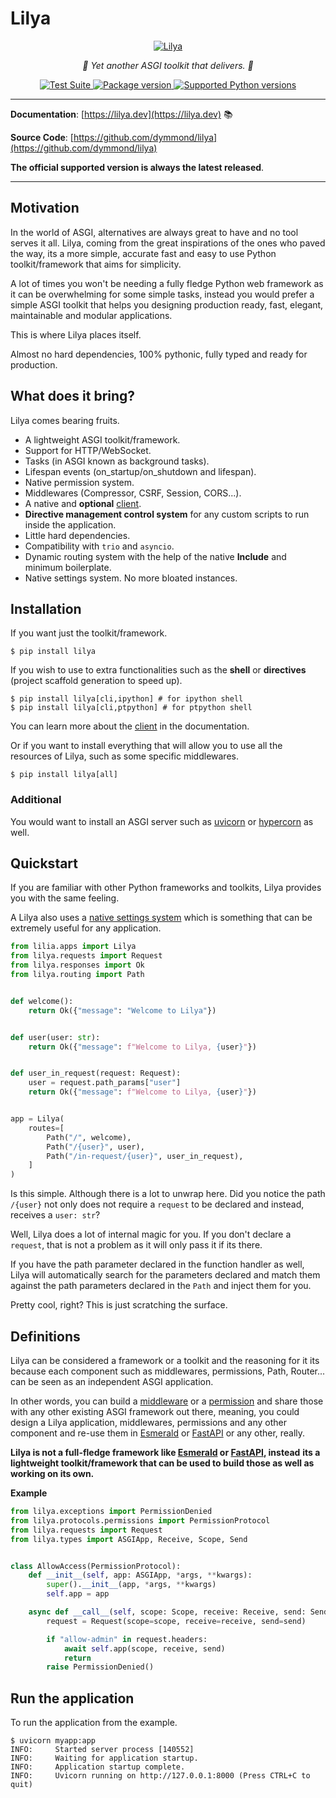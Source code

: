 # Lilya

<p align="center">
  <a href="https://lilya.dev"><img src="https://res.cloudinary.com/dymmond/image/upload/v1707501404/lilya/logo_quiotd.png" alt='Lilya'></a>
</p>

<p align="center">
    <em>🚀 Yet another ASGI toolkit that delivers. 🚀</em>
</p>

<p align="center">
<a href="https://github.com/dymmond/lilya/actions/workflows/test-suite.yml/badge.svg?event=push&branch=main" target="_blank">
    <img src="https://github.com/dymmond/lilya/actions/workflows/test-suite.yml/badge.svg?event=push&branch=main" alt="Test Suite">
</a>

<a href="https://pypi.org/project/lilya" target="_blank">
    <img src="https://img.shields.io/pypi/v/lilya?color=%2334D058&label=pypi%20package" alt="Package version">
</a>

<a href="https://pypi.org/project/lilya" target="_blank">
    <img src="https://img.shields.io/pypi/pyversions/lilya.svg?color=%2334D058" alt="Supported Python versions">
</a>
</p>

---

**Documentation**: [https://lilya.dev](https://lilya.dev) 📚

**Source Code**: [https://github.com/dymmond/lilya](https://github.com/dymmond/lilya)

**The official supported version is always the latest released**.

---

## Motivation

In the world of ASGI, alternatives are always great to have and no tool serves it all.
Lilya, coming from the great inspirations of the ones who paved the way, its a more simple, accurate
fast and easy to use Python toolkit/framework that aims for simplicity.

A lot of times you won't be needing a fully fledge Python web framework as it can be overwhelming
for some simple tasks, instead you would prefer a simple ASGI toolkit that helps you designing
production ready, fast, elegant, maintainable and modular applications.

This is where Lilya places itself.

Almost no hard dependencies, 100% pythonic, fully typed and ready for production.

## What does it bring?

Lilya comes bearing fruits.

* A lightweight ASGI toolkit/framework.
* Support for HTTP/WebSocket.
* Tasks (in ASGI known as background tasks).
* Lifespan events (on_startup/on_shutdown and lifespan).
* Native permission system.
* Middlewares (Compressor, CSRF, Session, CORS...).
* A native and **optional** [client](https://lilya.dev/lilya-cli).
* **Directive management control system** for any custom scripts to run inside the application.
* Little hard dependencies.
* Compatibility with `trio` and `asyncio`.
* Dynamic routing system with the help of the native **Include** and minimum boilerplate.
* Native settings system. No more bloated instances.

## Installation

If you want just the toolkit/framework.

```shell
$ pip install lilya
```

If you wish to use to extra functionalities such as the **shell** or **directives**
(project scaffold generation to speed up).

```shell
$ pip install lilya[cli,ipython] # for ipython shell
$ pip install lilya[cli,ptpython] # for ptpython shell
```

You can learn more about the [client](https://lilya.dev/directives/discovery) in the documentation.

Or if you want to install everything that will allow you to use all the resources of Lilya, such
as some specific middlewares.

```shell
$ pip install lilya[all]
```

### Additional

You would want to install an ASGI server such as [uvicorn](https://www.uvicorn.org/) or
[hypercorn](https://pgjones.gitlab.io/hypercorn/) as well.

## Quickstart

If you are familiar with other Python frameworks and toolkits, Lilya provides you with the same
feeling.

A Lilya also uses a [native settings system](https://lilya.dev/settings) which is something that can be extremely useful
for any application.

```python
from lilia.apps import Lilya
from lilya.requests import Request
from lilya.responses import Ok
from lilya.routing import Path


def welcome():
    return Ok({"message": "Welcome to Lilya"})


def user(user: str):
    return Ok({"message": f"Welcome to Lilya, {user}"})


def user_in_request(request: Request):
    user = request.path_params["user"]
    return Ok({"message": f"Welcome to Lilya, {user}"})


app = Lilya(
    routes=[
        Path("/", welcome),
        Path("/{user}", user),
        Path("/in-request/{user}", user_in_request),
    ]
)
```

Is this simple. Although there is a lot to unwrap here. Did you notice the path `/{user}` not only
does not require a `request` to be declared and instead, receives a `user: str`?

Well, Lilya does a lot of internal magic for you. If you don't declare a `request`, that is not a
problem as it will only pass it if its there.

If you have the path parameter declared in the function handler as well, Lilya will automatically
search for the parameters declared and match them against the path parameters declared in the `Path`
and inject them for you.

Pretty cool, right? This is just scratching the surface.

## Definitions

Lilya can be considered a framework or a toolkit and the reasoning for it its because each component
such as middlewares, permissions, Path, Router... can be seen as an independent ASGI application.

In other words, you can build a [middleware](https://lilya.dev/middleware) or a [permission](https://lilya.dev/permissions) and
share those with any other existing ASGI framework out there, meaning, you could design a Lilya
application, middlewares, permissions and any other component and re-use them in [Esmerald][esmerald]
or [FastAPI][fastapi] or any other, really.

**Lilya is not a full-fledge framework like [Esmerald][esmerald] or [FastAPI][fastapi], instead**
**its a lightweight toolkit/framework that can be used to build those as well as working on its own.**

**Example**

```python
from lilya.exceptions import PermissionDenied
from lilya.protocols.permissions import PermissionProtocol
from lilya.requests import Request
from lilya.types import ASGIApp, Receive, Scope, Send


class AllowAccess(PermissionProtocol):
    def __init__(self, app: ASGIApp, *args, **kwargs):
        super().__init__(app, *args, **kwargs)
        self.app = app

    async def __call__(self, scope: Scope, receive: Receive, send: Send) -> None:
        request = Request(scope=scope, receive=receive, send=send)

        if "allow-admin" in request.headers:
            await self.app(scope, receive, send)
            return
        raise PermissionDenied()
```

## Run the application

To run the application from the example.

```shell
$ uvicorn myapp:app
INFO:     Started server process [140552]
INFO:     Waiting for application startup.
INFO:     Application startup complete.
INFO:     Uvicorn running on http://127.0.0.1:8000 (Press CTRL+C to quit)
```

[esmerald]: https://lilya.dev/esmerald
[fastapi]: https://fastapi.tiangolo.com
